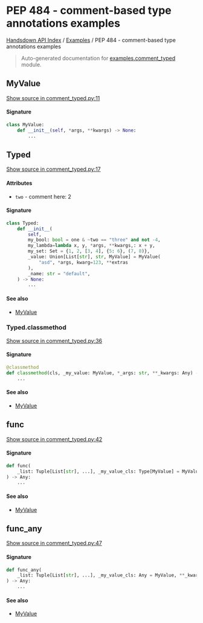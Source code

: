 # PEP 484 - comment-based type annotations examples

[Handsdown API Index](../README.md#handsdown-api-index) / [Examples](./index.md#examples) / PEP 484 - comment-based type annotations examples

> Auto-generated documentation for [examples.comment_typed](https://github.com/vemel/handsdown/blob/main/examples/comment_typed.py) module.

## MyValue

[Show source in comment_typed.py:11](https://github.com/vemel/handsdown/blob/main/examples/comment_typed.py#L11)

#### Signature

```python
class MyValue:
    def __init__(self, *args, **kwargs) -> None:
        ...
```



## Typed

[Show source in comment_typed.py:17](https://github.com/vemel/handsdown/blob/main/examples/comment_typed.py#L17)

#### Attributes

- `two` - comment here: 2


#### Signature

```python
class Typed:
    def __init__(
        self,
        my_bool: bool = one & ~two == "three" and not -4,
        my_lambda=lambda x, y, *args, **kwargs,: x + y,
        my_set: Set = {1, 2, [3, 4], {5: 6}, (7, 8)},
        _value: Union[List[str], str, MyValue] = MyValue(
            "asd", *args, kwarg=123, **extras
        ),
        _name: str = "default",
    ) -> None:
        ...
```

#### See also

- [MyValue](#myvalue)

### Typed.classmethod

[Show source in comment_typed.py:36](https://github.com/vemel/handsdown/blob/main/examples/comment_typed.py#L36)

#### Signature

```python
@classmethod
def classmethod(cls, _my_value: MyValue, *_args: str, **_kwargs: Any) -> Typed:
    ...
```

#### See also

- [MyValue](#myvalue)



## func

[Show source in comment_typed.py:42](https://github.com/vemel/handsdown/blob/main/examples/comment_typed.py#L42)

#### Signature

```python
def func(
    _list: Tuple[List[str], ...], _my_value_cls: Type[MyValue] = MyValue, **_kwargs: None
) -> Any:
    ...
```

#### See also

- [MyValue](#myvalue)



## func_any

[Show source in comment_typed.py:47](https://github.com/vemel/handsdown/blob/main/examples/comment_typed.py#L47)

#### Signature

```python
def func_any(
    _list: Tuple[List[str], ...], _my_value_cls: Any = MyValue, **_kwargs: None
) -> Any:
    ...
```

#### See also

- [MyValue](#myvalue)
